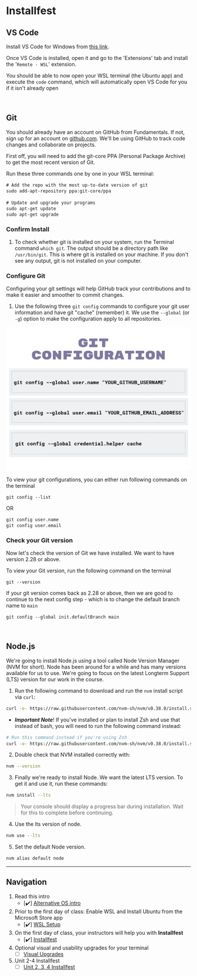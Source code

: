 # Installfest

## VS Code
Install VS Code for Windows from [this link](https://code.visualstudio.com/download).

Once VS Code is installed, open it and go to the 'Extensions' tab and install the '`Remote - WSL`' extension.

You should be able to now open your WSL terminal (the Ubuntu app) and execute the `code` command, which will automatically open VS Code for you if it isn't already open


<br />

## Git

You should already have an account on GitHub from Fundamentals. If not, sign up for an account on [github.com](http://github.com). We'll be using GitHub to track code changes and collaborate on projects.

First off, you will need to add the git-core PPA (Personal Package Archive) to get the most recent version of Git.

Run these three commands one by one in your WSL terminal:

```
# Add the repo with the most up-to-date version of git
sudo add-apt-repository ppa:git-core/ppa

# Update and upgrade your programs
sudo apt-get update
sudo apt-get upgrade
```

### Confirm Install

1. To check whether git is installed on your system, run the Terminal command `which git`. The output should be a directory path like `/usr/bin/git`. This is where git is installed on your machine. If you don't see any output, git is not installed on your computer.

### Configure Git

Configuring your git settings will help GitHub track your contributions and to make it easier and smoother to commit changes.

1. Use the following three `git config` commands to configure your git user information and have git "cache" (remember) it. We use the `--global` (or `-g`) option to make the configuration apply to all repositories.

<p align="center">
<img src='../assets/gitconfig.png' width='600px' alt='git config'>
</p>

To view your git configurations, you can either run following commands on the terminal

```
git config --list
```
OR

```
git config user.name
git config user.email
```
### Check your Git version

Now let's check the version of Git we have installed. We want to have version 2.28 or above.

To view your Git version, run the following command on the terminal

```
git --version
```

If your git version comes back as 2.28 or above, then we are good to continue to the next config step - which is to change the default branch name to `main`

```
git config --global init.defaultBranch main
```

<br />

## Node.js

We're going to install Node.js using a tool called Node Version Manager (NVM for short). Node has been around for a while and has many versions available for us to use. We're going to focus on the latest Longterm Support (LTS) version for our work in the course.

1. Run the following command to download and run the `nvm` install script via `curl`:

```bash
curl -o- https://raw.githubusercontent.com/nvm-sh/nvm/v0.38.0/install.sh | bash
```

* ***Important Note***! If you've installed or plan to install Zsh and use that instead of bash, you will need to run the following command instead:
```bash
# Run this command instead if you're using Zsh
curl -o- https://raw.githubusercontent.com/nvm-sh/nvm/v0.38.0/install.sh | zsh
``` 

2. Double check that NVM installed correctly with:

```bash
nvm --version
```

3. Finally we're ready to install Node. We want the latest LTS version. To get it and use it, run these commands:

```bash
nvm install --lts
```

> Your console should display a progress bar during installation. Wait for this to complete before continuing.

4. Use the lts version of node.

```bash
nvm use --lts
```

5. Set the default Node version.
```bash
nvm alias default node
```

<hr />

## Navigation
1. Read this intro
    * [✔️] [Alternative OS intro](./README.md)  
2. Prior to the first day of class: Enable WSL and Install Ubuntu from the Microsoft Store app
    * [✔️] [WSL Setup](./wsl-setup.md)
3. On the first day of class, your instructors will help you with **Installfest**
    * [✔️] [Installfest](./wsl-installfest.md)
4. Optional visual and usability upgrades for your terminal
    * [ ] [Visual Upgrades](./upgrades.md)
5. Unit 2-4 Installfest
    * [ ] [Unit 2, 3, 4 Installfest](./wsl-unit234.md)
